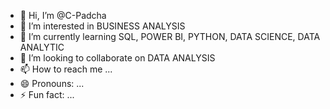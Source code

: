 - 👋 Hi, I’m @C-Padcha
- 👀 I’m interested in BUSINESS ANALYSIS
- 🌱 I’m currently learning SQL, POWER BI, PYTHON, DATA SCIENCE, DATA ANALYTIC
- 💞️ I’m looking to collaborate on DATA ANALYSIS
- 📫 How to reach me ...
- 😄 Pronouns: ...
- ⚡ Fun fact: ...

<!---
C-Padcha/C-Padcha is a ✨ special ✨ repository because its `README.md` (this file) appears on your GitHub profile.
You can click the Preview link to take a look at your changes.
--->
